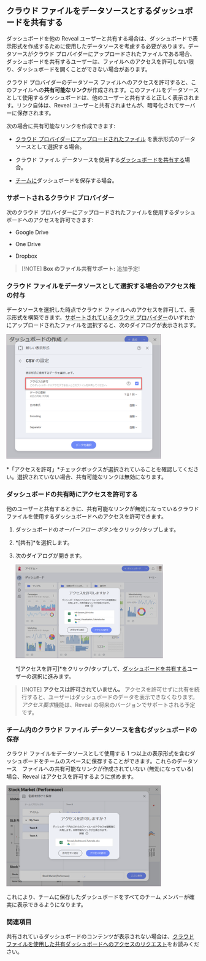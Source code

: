 ## クラウド ファイルをデータソースとするダッシュボードを共有する

ダッシュボードを他の Reveal ユーザーと共有する場合は、ダッシュボードで表示形式を作成するために使用したデータソースを考慮する必要があります。データソースがクラウド プロバイダーにアップロードされたファイルである場合、ダッシュボードを共有するユーザーは、ファイルへのアクセスを許可しない限り、ダッシュボードを開くことができない場合があります。

クラウド プロバイダーのデータソース ファイルへのアクセスを許可すると、このファイルへの**共有可能なリンク**が作成されます。このファイルをデータソースとして使用するダッシュボードは、他のユーザーと共有すると正しく表示されます。リンク自体は、Reveal ユーザーと共有されませんが、暗号化されてサーバーに保存されます。

次の場合に共有可能なリンクを作成できます:

  - [クラウド プロバイダーにアップロードされたファイル](#cloud-data-source-file) を表示形式のデータソースとして選択する場合。

  - クラウド ファイル データソースを使用する[ダッシュボードを共有する](#grant-access-shared-dashboard)場合。

  - [チームに](#save-dashboard-team)ダッシュボードを保存する場合。

<a name='cloud-providers'></a>
### サポートされるクラウド プロバイダー

次のクラウド プロバイダーにアップロードされたファイルを使用するダッシュボードへのアクセスを許可できます:

  - Google Drive

  - One Drive

  - Dropbox

>[!NOTE] **Box のファイル共有サポート:**
>追加予定!


<a name='cloud-data-source-file'></a>
### クラウド ファイルをデータソースとして選択する場合のアクセス権の付与

データソースを選択した時点でクラウド ファイルへのアクセスを許可して、表示形式を構築できます。[サポートされているクラウド プロバイダー](#cloud-providers)のいずれかにアップロードされたファイルを選択すると、次のダイアログが表示されます。

<img src="images/allow-access-box-sharing.png" alt="Allow access checkbox in the Set up your file dialog" width="80%"/>

*「アクセスを許可」*チェックボックスが選択されていることを確認してください。選択されていない場合、共有可能なリンクは無効になります。

<a name='grant-access-shared-dashboard'></a>
### ダッシュボードの共有時にアクセスを許可する

他のユーザーと共有するときに、共有可能なリンクが無効になっているクラウド ファイルを使用するダッシュボードへのアクセスを許可できます。

1.  ダッシュボードの*オーバーフロー ボタン*をクリック/タップします。

2.  *[共有]*を選択します。

3.  次のダイアログが開きます。

    <img src="images/grant-access-share-dashboard-dialog.png" alt="A dialog to grant access to cloud file data sources" width="80%"/>

    *[アクセスを許可]*をクリック/タップして、[ダッシュボードを共有する](share-a-dashboards.html)ユーザーの選択に進みます。


>[!NOTE] **アクセスは許可されていません。**
>アクセスを許可せずに共有を続行すると、ユーザーはダッシュボードのデータを表示できなくなります。*アクセス要求*機能は、Reveal の将来のバージョンでサポートされる予定です。

<a name='save-dashboard-team'></a>
### チーム内のクラウド ファイル データソースを含むダッシュボードの保存

クラウド ファイルをデータソースとして使用する 1 つ以上の表示形式を含むダッシュボードをチームのスペースに保存することができます。これらのデータソース　ファイルへの共有可能なリンクが作成されていない (無効になっている) 場合、Reveal はアクセスを許可するように求めます。

<img src="images/save-dashboard-disabled-link-teams_all.png" alt="Allow access to a dashboard with a disabled link when saving in a team" width="80%"/>

これにより、チームに保存したダッシュボードをすべてのチーム メンバーが確実に表示できるようになります。

### 関連項目

共有されているダッシュボードのコンテンツが表示されない場合は、[クラウド ファイルを使用した共有ダッシュボードへのアクセスのリクエスト](request-access-shared-dashboards-cloud-files.html)をお読みください。
